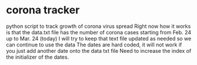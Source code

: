 # corona tracker
 python script to track growth of corona virus spread
 Right now how it works is that the data.txt file has the number of corona cases
 starting from Feb. 24 up to Mar. 24 (today)
 I will try to keep that text file updated as needed so we can continue to use the data
 The dates are hard coded, it will not work if you just add another date onto the data txt file
 Need to increase the index of the initializer of the dates. 

